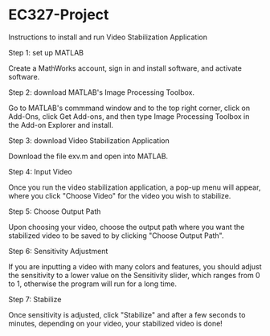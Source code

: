 # EC327-Project
Instructions to install and run Video Stabilization Application

Step 1: set up MATLAB

Create a MathWorks account, sign in and install software, and activate software.

Step 2: download MATLAB's Image Processing Toolbox.

Go to MATLAB's commmand window and to the top right corner, click on Add-Ons, click Get Add-ons, and then type Image Processing Toolbox in the Add-on Explorer and install.

Step 3: download Video Stabilization Application

Download the file exv.m and open into MATLAB.

Step 4: Input Video

Once you run the video stabilization application, a pop-up menu will appear, where you click "Choose Video" for the video you wish to stabilize.

Step 5: Choose Output Path

Upon choosing your video, choose the output path where you want the stabilized video to be saved to by clicking "Choose Output Path".

Step 6: Sensitivity Adjustment

If you are inputting a video with many colors and features, you should adjust the sensitivity to a lower value on the Sensitivity slider, which ranges from 0 to 1, otherwise the program will run for a long time.

Step 7: Stabilize

Once sensitivity is adjusted, click "Stabilize" and after a few seconds to minutes, depending on your video, your stabilized video is done!
